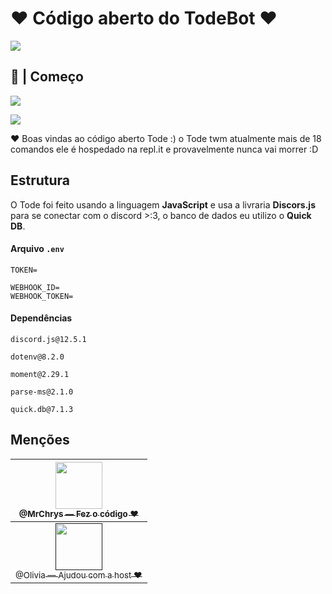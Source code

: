 # :heart: Código aberto do TodeBot :heart:

![](https://cdn.discordapp.com/attachments/803279486736007218/823569416960344076/1616424627836.png)

## :beginner: **|** Começo

<p href="https://www.paypal.com/donate?business=Q42GSMPX9FXJJ&item_name=Ajudar+a+host+do+bot+Tode&currency_code=BRL"><img src="https://img.shields.io/badge/Doar-Paypal-320ff.svg"></p>
<p href="https://twitter.com/ChrysthopherKh1"><img src="https://shields.io/twitter/follow/ChrysthopherKh1?label=Seguir"></p>

:heart: Boas vindas ao código aberto Tode :)
o Tode twm atualmente mais de 18 comandos
ele é hospedado na repl.it e provavelmente nunca vai morrer :D

## Estrutura

O Tode foi feito usando a linguagem **JavaScript** e usa a livraria **Discors.js** para se conectar com o discord >:3, o banco de dados eu utilizo o **Quick DB**.

#### **Arquivo** `.env`
```
TOKEN=

WEBHOOK_ID=
WEBHOOK_TOKEN=
```

#### Dependências
`discord.js@12.5.1`

`dotenv@8.2.0`

`moment@2.29.1`

`parse-ms@2.1.0`

`quick.db@7.1.3`

## Menções
| [<img src="https://cdn.discordapp.com/avatars/334740922891894795/98ea08fecf7190de46783f4ba53f618d.webp" width="75"><br><sub>@MrChrys — Fez o código :heart:</sub>](https://github.com/MrChrys) |
| :---: |
| [<img style="align: center;" src="https://cdn.discordapp.com/avatars/398220124102066177/57293501700ec791695ddc0c0e96bebd.webp" width="75"><br><sub>@Olivia — Ajudou com a host :heart:</sub>]() |